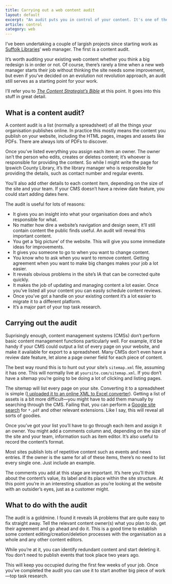 ```yaml
---
title: Carrying out a web content audit
layout: default
excerpt: "An audit puts you in control of your content. It's one of the first things you should do when you begin a new job, and it's useful to carry out every six months or so after that."
article: control
category: web
---
```

I&#8217;ve been undertaking a couple of largish projects since starting work as [Suffolk Libraries][1]&#8216; web manager. The first is a content audit.

It&#8217;s worth auditing your existing web content whether you think a big redesign is in order or not. Of course, there&#8217;s rarely a time when a new web manager starts their job without thinking the site needs some improvement, but even if you&#8217;ve decided on an evolution not revolution approach, an audit still serves as a starting point for your work.

I&#8217;ll refer you to <cite><a href="http://www.web-content-strategy.com/">The Content Strategist&#8217;s Bible</a></cite> at this point. It goes into this stuff in great detail.

## What is a content audit?

A content audit is a list (normally a spreadsheet) of all the things your organisation publishes online. In practice this mostly means the content you publish on your website, including the HTML pages, images and assets like PDFs. There are always lots of PDFs to discover.

Once you&#8217;ve listed everything you assign each item an owner. The owner isn&#8217;t the person who edits, creates or deletes content; it&#8217;s whoever is responsible for providing the content. So while I might write the page for Ipswich County Library, it&#8217;s the library manager who is responsible for providing the details, such as contact number and regular events.

You&#8217;ll also add other details to each content item, depending on the size of the site and your team. If your CMS doesn&#8217;t have a review date feature, you could start adding dates here.

The audit is useful for lots of reasons:

*   It gives you an insight into what your organisation does and who&#8217;s responsible for what.
*   No matter how dire a website&#8217;s navigation and design seem, it&#8217;ll still contain content the public finds useful. An audit will reveal this important content.
*   You get a ‘big picture’ of the website. This will give you some immediate ideas for improvements.
*   It gives you someone to go to when you want to change content.
*   You know who to ask when you want to remove content. Getting agreement when you want to make big changes makes your job a lot easier.
*   It reveals obvious problems in the site&#8217;s IA that can be corrected quite quickly.
*   It makes the job of updating and managing content a lot easier. Once you&#8217;ve listed all your content you can easily schedule content reviews.
*   Once you&#8217;ve got a handle on your existing content it&#8217;s a lot easier to migrate it to a different platform.
*   It&#8217;s a major part of your top task research.

## Carrying out the audit

Suprisingly enough, content management systems (CMSs) don&#8217;t perform basic content management functions particularly well. For example, it&#8217;d be handy if your CMS could output a list of every page on your website, and make it available for export to a spreadsheet. Many CMSs don&#8217;t even have a review date feature, let alone a page owner field for each piece of content.

The best way round this is to hunt out your site&#8217;s `sitemap.xml` file, assuming it has one. This will normally live at `yoursite.com/sitemap.xml`. If you don&#8217;t have a sitemap you&#8217;re going to be doing a lot of clicking and listing pages.

The sitemap will list every page on your site. Converting it to a spreadsheet is simple ([I uploaded it to an online XML to Excel converter][2]). Getting a list of assets is a bit more difficult—you might have to add them manually by searching through the CMS. Failing that, you can perform a [Google site search][3] for `*.pdf` and other relevant extensions. Like I say, this will reveal all sorts of goodies.

Once you&#8217;ve got your list you&#8217;ll have to go through each item and assign it an owner. You might add a comments column and, depending on the size of the site and your team, information such as item editor. It&#8217;s also useful to record the content&#8217;s format.

Most sites publish lots of repetitive content such as events and news entries. If the owner is the same for all of these items, there&#8217;s no need to list every single one. Just include an example.

The comments you add at this stage are important. It&#8217;s here you&#8217;ll think about the content&#8217;s value, its label and its place within the site structure. At this point you&#8217;re in an interesting situation as you&#8217;re looking at the website with an outsider&#8217;s eyes, just as a customer might.

## What to do with the audit

The audit is a goldmine. I found it reveals IA problems that are quite easy to fix straight away. Tell the relevant content owner(s) what you plan to do, get their agreement and go ahead and do it. This is a good time to establish some content editing/creation/deletion processes with the organisation as a whole and any other content editors.

While you&#8217;re at it, you can identify redundant content and start deleting it. You don&#8217;t need to publish events that took place two years ago.

This will keep you occupied during the first few weeks of your job. Once you&#8217;ve completed the audit you can use it to start another big piece of work—top task research.

 [1]: http://suffolklibraries.co.uk
 [2]: http://www.luxonsoftware.com/converter/xmltoexcel
 [3]: http://www.google.com/cse/sitesearch/create
